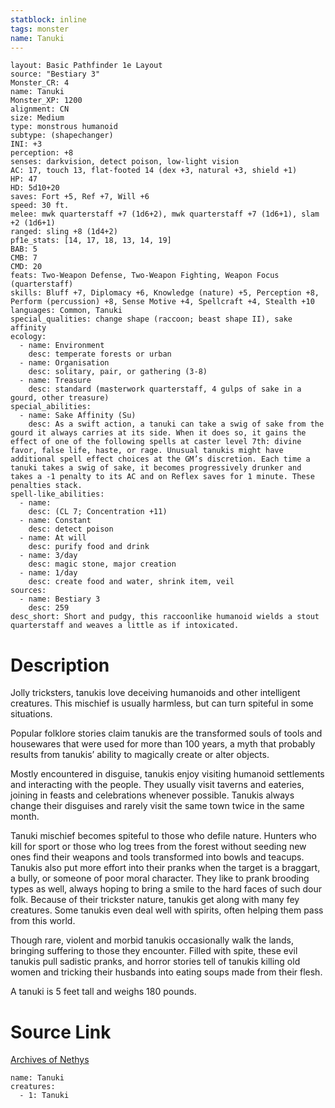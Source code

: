 ```yaml
---
statblock: inline
tags: monster
name: Tanuki
---
```

```statblock
layout: Basic Pathfinder 1e Layout
source: "Bestiary 3"
Monster_CR: 4
name: Tanuki
Monster_XP: 1200
alignment: CN
size: Medium
type: monstrous humanoid
subtype: (shapechanger)
INI: +3
perception: +8
senses: darkvision, detect poison, low-light vision
AC: 17, touch 13, flat-footed 14 (dex +3, natural +3, shield +1)
HP: 47
HD: 5d10+20
saves: Fort +5, Ref +7, Will +6
speed: 30 ft.
melee: mwk quarterstaff +7 (1d6+2), mwk quarterstaff +7 (1d6+1), slam +2 (1d6+1)
ranged: sling +8 (1d4+2)
pf1e_stats: [14, 17, 18, 13, 14, 19]
BAB: 5
CMB: 7
CMD: 20
feats: Two-Weapon Defense, Two-Weapon Fighting, Weapon Focus (quarterstaff)
skills: Bluff +7, Diplomacy +6, Knowledge (nature) +5, Perception +8, Perform (percussion) +8, Sense Motive +4, Spellcraft +4, Stealth +10
languages: Common, Tanuki
special_qualities: change shape (raccoon; beast shape II), sake affinity
ecology:
  - name: Environment
    desc: temperate forests or urban
  - name: Organisation
    desc: solitary, pair, or gathering (3-8)
  - name: Treasure
    desc: standard (masterwork quarterstaff, 4 gulps of sake in a gourd, other treasure)
special_abilities:
  - name: Sake Affinity (Su)
    desc: As a swift action, a tanuki can take a swig of sake from the gourd it always carries at its side. When it does so, it gains the effect of one of the following spells at caster level 7th: divine favor, false life, haste, or rage. Unusual tanukis might have additional spell effect choices at the GM’s discretion. Each time a tanuki takes a swig of sake, it becomes progressively drunker and takes a -1 penalty to its AC and on Reflex saves for 1 minute. These penalties stack.
spell-like_abilities:
  - name:
    desc: (CL 7; Concentration +11)
  - name: Constant
    desc: detect poison
  - name: At will
    desc: purify food and drink
  - name: 3/day
    desc: magic stone, major creation
  - name: 1/day
    desc: create food and water, shrink item, veil
sources:
  - name: Bestiary 3
    desc: 259
desc_short: Short and pudgy, this raccoonlike humanoid wields a stout quarterstaff and weaves a little as if intoxicated.
```
# Description
Jolly tricksters, tanukis love deceiving humanoids and other intelligent creatures. This mischief is usually harmless, but can turn spiteful in some situations. 

Popular folklore stories claim tanukis are the transformed souls of tools and housewares that were used for more than 100 years, a myth that probably results from tanukis’ ability to magically create or alter objects.

Mostly encountered in disguise, tanukis enjoy visiting humanoid settlements and interacting with the people. They usually visit taverns and eateries, joining in feasts and celebrations whenever possible. Tanukis always change their disguises and rarely visit the same town twice in the same month.

Tanuki mischief becomes spiteful to those who defile nature. Hunters who kill for sport or those who log trees from the forest without seeding new ones find their weapons and tools transformed into bowls and teacups. Tanukis also put more effort into their pranks when the target is a braggart, a bully, or someone of poor moral character. They like to prank brooding types as well, always hoping to bring a smile to the hard faces of such dour folk. Because of their trickster nature, tanukis get along with many fey creatures. Some tanukis even deal well with spirits, often helping them pass from this world.

Though rare, violent and morbid tanukis occasionally walk the lands, bringing suffering to those they encounter. Filled with spite, these evil tanukis pull sadistic pranks, and horror stories tell of tanukis killing old women and tricking their husbands into eating soups made from their flesh.

A tanuki is 5 feet tall and weighs 180 pounds.
# Source Link
[Archives of Nethys](https://aonprd.com/MonsterDisplay.aspx?ItemName=Tanuki)
```encounter-table
name: Tanuki
creatures:
  - 1: Tanuki
```
